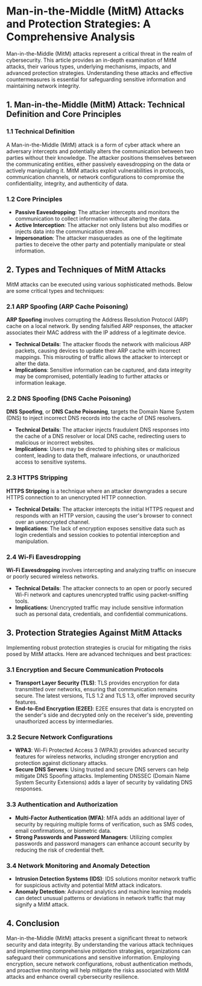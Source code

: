 # Man-in-the-Middle (MitM) Attacks and Protection Strategies: A Comprehensive Analysis

Man-in-the-Middle (MitM) attacks represent a critical threat in the realm of cybersecurity. This article provides an in-depth examination of MitM attacks, their various types, underlying mechanisms, impacts, and advanced protection strategies. Understanding these attacks and effective countermeasures is essential for safeguarding sensitive information and maintaining network integrity.

## 1. Man-in-the-Middle (MitM) Attack: Technical Definition and Core Principles

### 1.1 Technical Definition

A Man-in-the-Middle (MitM) attack is a form of cyber attack where an adversary intercepts and potentially alters the communication between two parties without their knowledge. The attacker positions themselves between the communicating entities, either passively eavesdropping on the data or actively manipulating it. MitM attacks exploit vulnerabilities in protocols, communication channels, or network configurations to compromise the confidentiality, integrity, and authenticity of data.

### 1.2 Core Principles

- **Passive Eavesdropping**: The attacker intercepts and monitors the communication to collect information without altering the data.
- **Active Interception**: The attacker not only listens but also modifies or injects data into the communication stream.
- **Impersonation**: The attacker masquerades as one of the legitimate parties to deceive the other party and potentially manipulate or steal information.

## 2. Types and Techniques of MitM Attacks

MitM attacks can be executed using various sophisticated methods. Below are some critical types and techniques:

### 2.1 ARP Spoofing (ARP Cache Poisoning)

**ARP Spoofing** involves corrupting the Address Resolution Protocol (ARP) cache on a local network. By sending falsified ARP responses, the attacker associates their MAC address with the IP address of a legitimate device.

- **Technical Details**: The attacker floods the network with malicious ARP packets, causing devices to update their ARP cache with incorrect mappings. This misrouting of traffic allows the attacker to intercept or alter the data.
- **Implications**: Sensitive information can be captured, and data integrity may be compromised, potentially leading to further attacks or information leakage.

### 2.2 DNS Spoofing (DNS Cache Poisoning)

**DNS Spoofing**, or **DNS Cache Poisoning**, targets the Domain Name System (DNS) to inject incorrect DNS records into the cache of DNS resolvers.

- **Technical Details**: The attacker injects fraudulent DNS responses into the cache of a DNS resolver or local DNS cache, redirecting users to malicious or incorrect websites.
- **Implications**: Users may be directed to phishing sites or malicious content, leading to data theft, malware infections, or unauthorized access to sensitive systems.

### 2.3 HTTPS Stripping

**HTTPS Stripping** is a technique where an attacker downgrades a secure HTTPS connection to an unencrypted HTTP connection.

- **Technical Details**: The attacker intercepts the initial HTTPS request and responds with an HTTP version, causing the user's browser to connect over an unencrypted channel.
- **Implications**: The lack of encryption exposes sensitive data such as login credentials and session cookies to potential interception and manipulation.

### 2.4 Wi-Fi Eavesdropping

**Wi-Fi Eavesdropping** involves intercepting and analyzing traffic on insecure or poorly secured wireless networks.

- **Technical Details**: The attacker connects to an open or poorly secured Wi-Fi network and captures unencrypted traffic using packet-sniffing tools.
- **Implications**: Unencrypted traffic may include sensitive information such as personal data, credentials, and confidential communications.

## 3. Protection Strategies Against MitM Attacks

Implementing robust protection strategies is crucial for mitigating the risks posed by MitM attacks. Here are advanced techniques and best practices:

### 3.1 Encryption and Secure Communication Protocols

- **Transport Layer Security (TLS)**: TLS provides encryption for data transmitted over networks, ensuring that communication remains secure. The latest versions, TLS 1.2 and TLS 1.3, offer improved security features.
- **End-to-End Encryption (E2EE)**: E2EE ensures that data is encrypted on the sender's side and decrypted only on the receiver's side, preventing unauthorized access by intermediaries.

### 3.2 Secure Network Configurations

- **WPA3**: Wi-Fi Protected Access 3 (WPA3) provides advanced security features for wireless networks, including stronger encryption and protection against dictionary attacks.
- **Secure DNS Servers**: Using trusted and secure DNS servers can help mitigate DNS Spoofing attacks. Implementing DNSSEC (Domain Name System Security Extensions) adds a layer of security by validating DNS responses.

### 3.3 Authentication and Authorization

- **Multi-Factor Authentication (MFA)**: MFA adds an additional layer of security by requiring multiple forms of verification, such as SMS codes, email confirmations, or biometric data.
- **Strong Passwords and Password Managers**: Utilizing complex passwords and password managers can enhance account security by reducing the risk of credential theft.

### 3.4 Network Monitoring and Anomaly Detection

- **Intrusion Detection Systems (IDS)**: IDS solutions monitor network traffic for suspicious activity and potential MitM attack indicators.
- **Anomaly Detection**: Advanced analytics and machine learning models can detect unusual patterns or deviations in network traffic that may signify a MitM attack.

## 4. Conclusion

Man-in-the-Middle (MitM) attacks present a significant threat to network security and data integrity. By understanding the various attack techniques and implementing comprehensive protection strategies, organizations can safeguard their communications and sensitive information. Employing encryption, secure network configurations, robust authentication methods, and proactive monitoring will help mitigate the risks associated with MitM attacks and enhance overall cybersecurity resilience.
